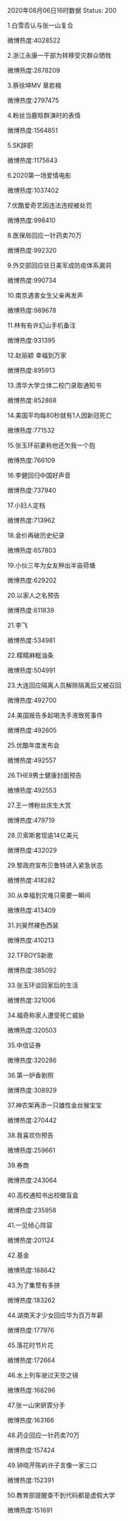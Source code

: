 2020年08月06日16时数据
Status: 200

1.白雪否认与张一山复合

微博热度:4028522

2.浙江永康一干部为转移受灾群众牺牲

微博热度:2878209

3.蔡徐坤MV 章若楠

微博热度:2797475

4.粉丝当鹿晗群演时的表情

微博热度:1564851

5.SK辞职

微博热度:1175643

6.2020第一场爱情电影

微博热度:1037402

7.优酷爱奇艺因违法违规被处罚

微博热度:998410

8.医保局回应一针药卖70万

微博热度:992320

9.外交部回应驻日美军成防疫体系漏洞

微博热度:990734

10.南京遇害女生父亲再发声

微博热度:989678

11.林有有许幻山手机备注

微博热度:931395

12.赵丽颖 幸福到万家

微博热度:895913

13.清华大学立体二校门录取通知书

微博热度:852868

14.美国平均每80秒就有1人因新冠死亡

微博热度:771532

15.张玉环前妻称他还欠我一个抱

微博热度:766109

16.李健回归中国好声音

微博热度:737940

17.小妇人定档

微博热度:713962

18.金价再破历史纪录

微博热度:657803

19.小伙三年为女友种出半亩荷塘

微博热度:629202

20.以家人之名预告

微博热度:611839

21.李飞

微博热度:534981

22.糯糯麻糍油条

微博热度:504991

23.大连回应隔离人员解除隔离后又被召回

微博热度:492700

24.美国报告多起喝洗手液致死事件

微博热度:492605

25.优酷年度发布会

微博热度:492557

26.THE9男士健康封面预告

微博热度:492553

27.王一博粉丝庆生大赏

微博热度:479719

28.贝索斯套现逾14亿美元

微博热度:432029

29.黎政府宣布贝鲁特进入紧急状态

微博热度:418282

30.从幸福到灾难只需要一瞬间

微博热度:413409

31.刘昊然裸色西装

微博热度:410213

32.TFBOYS新歌

微博热度:385092

33.张玉环谈回家后的生活

微博热度:321006

34.福奇称家人遭受死亡威胁

微博热度:320503

35.中信证券

微博热度:320286

36.第一炉香剧照

微博热度:308929

37.神农架再添一只雄性金丝猴宝宝

微博热度:270442

38.我喜欢你预告

微博热度:259661

39.券商

微博热度:243064

40.高校通知书出校徽盲盒

微博热度:235958

41.一见倾心阵容

微博热度:201124

42.基金

微博热度:188642

43.为了集赞有多拼

微博热度:183262

44.湖南天才少女回应华为百万年薪

微博热度:177976

45.落花时节片花

微博热度:172664

46.水上列车驶过天空之镜

微博热度:168296

47.张一山宋妍霏分手

微博热度:163166

48.药企回应一针药卖70万

微博热度:157424

49.钟晓芹陈屿许子言像一家三口

微博热度:152391

50.教育部提醒查不到代码都是虚假大学

微博热度:151691

